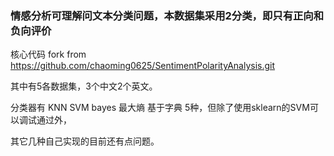 
### 情感分析可理解问文本分类问题，本数据集采用2分类，即只有正向和负向评价

 核心代码 fork from https://github.com/chaoming0625/SentimentPolarityAnalysis.git
  
 其中有5各数据集，3个中文2个英文。
 
 分类器有 KNN SVM bayes 最大熵 基于字典 5种，但除了使用sklearn的SVM可以调试通过外，
 
 其它几种自己实现的目前还有点问题。
 